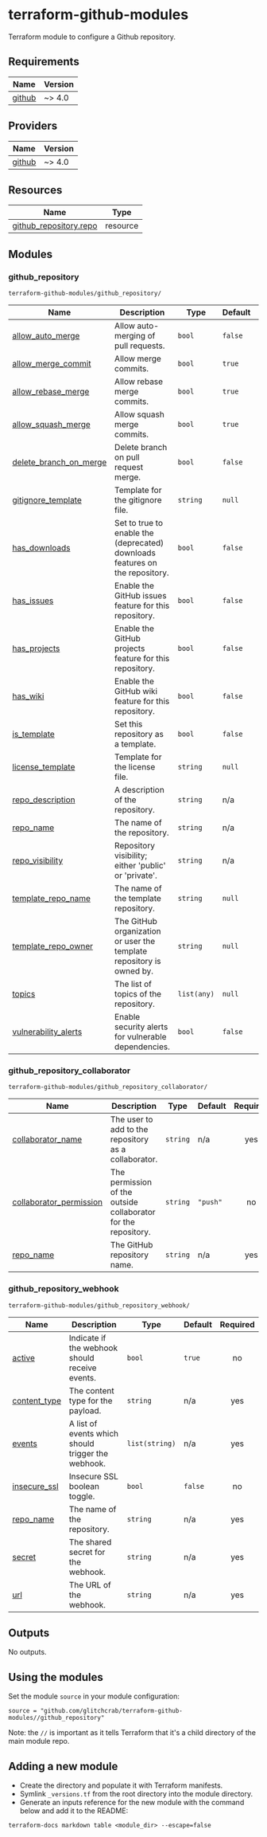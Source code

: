 # terraform-github-modules

Terraform module to configure a Github repository.

## Requirements

| Name | Version |
|------|---------|
| <a name="requirement_github"></a> [github](#requirement_github) | ~> 4.0 |

## Providers

| Name | Version |
|------|---------|
| <a name="provider_github"></a> [github](#provider_github) | ~> 4.0 |

## Resources

| Name | Type |
|------|------|
| [github_repository.repo](https://registry.terraform.io/providers/integrations/github/latest/docs/resources/repository) | resource |

## Modules

### github_repository

`terraform-github-modules/github_repository/`

| Name | Description | Type | Default | Required |
|------|-------------|------|---------|:--------:|
| <a name="input_allow_auto_merge"></a> [allow_auto_merge](#input_allow_auto_merge) | Allow auto-merging of pull requests. | `bool` | `false` | no |
| <a name="input_allow_merge_commit"></a> [allow_merge_commit](#input_allow_merge_commit) | Allow merge commits. | `bool` | `true` | no |
| <a name="input_allow_rebase_merge"></a> [allow_rebase_merge](#input_allow_rebase_merge) | Allow rebase merge commits. | `bool` | `true` | no |
| <a name="input_allow_squash_merge"></a> [allow_squash_merge](#input_allow_squash_merge) | Allow squash merge commits. | `bool` | `true` | no |
| <a name="input_delete_branch_on_merge"></a> [delete_branch_on_merge](#input_delete_branch_on_merge) | Delete branch on pull request merge. | `bool` | `false` | no |
| <a name="input_gitignore_template"></a> [gitignore_template](#input_gitignore_template) | Template for the gitignore file. | `string` | `null` | no |
| <a name="input_has_downloads"></a> [has_downloads](#input_has_downloads) | Set to true to enable the (deprecated) downloads features on the repository. | `bool` | `false` | no |
| <a name="input_has_issues"></a> [has_issues](#input_has_issues) | Enable the GitHub issues feature for this repository. | `bool` | `false` | no |
| <a name="input_has_projects"></a> [has_projects](#input_has_projects) | Enable the GitHub projects feature for this repository. | `bool` | `false` | no |
| <a name="input_has_wiki"></a> [has_wiki](#input_has_wiki) | Enable the GitHub wiki feature for this repository. | `bool` | `false` | no |
| <a name="input_is_template"></a> [is_template](#input_is_template) | Set this repository as a template. | `bool` | `false` | no |
| <a name="input_license_template"></a> [license_template](#input_license_template) | Template for the license file. | `string` | `null` | no |
| <a name="input_repo_description"></a> [repo_description](#input_repo_description) | A description of the repository. | `string` | n/a | yes |
| <a name="input_repo_name"></a> [repo_name](#input_repo_name) | The name of the repository. | `string` | n/a | yes |
| <a name="input_repo_visibility"></a> [repo_visibility](#input_repo_visibility) | Repository visibility; either 'public' or 'private'. | `string` | n/a | yes |
| <a name="input_template_repo_name"></a> [template_repo_name](#input_template_repo_name) | The name of the template repository. | `string` | `null` | no |
| <a name="input_template_repo_owner"></a> [template_repo_owner](#input_template_repo_owner) | The GitHub organization or user the template repository is owned by. | `string` | `null` | no |
| <a name="input_topics"></a> [topics](#input_topics) | The list of topics of the repository. | `list(any)` | `null` | no |
| <a name="input_vulnerability_alerts"></a> [vulnerability_alerts](#input_vulnerability_alerts) | Enable security alerts for vulnerable dependencies. | `bool` | `false` | no |

### github_repository_collaborator

`terraform-github-modules/github_repository_collaborator/`

| Name | Description | Type | Default | Required |
|------|-------------|------|---------|:--------:|
| <a name="input_collaborator_name"></a> [collaborator_name](#input_collaborator_name) | The user to add to the repository as a collaborator. | `string` | n/a | yes |
| <a name="input_collaborator_permission"></a> [collaborator_permission](#input_collaborator_permission) | The permission of the outside collaborator for the repository. | `string` | `"push"` | no |
| <a name="input_repo_name"></a> [repo_name](#input_repo_name) | The GitHub repository name. | `string` | n/a | yes |

### github_repository_webhook

`terraform-github-modules/github_repository_webhook/`

| Name | Description | Type | Default | Required |
|------|-------------|------|---------|:--------:|
| <a name="input_active"></a> [active](#input_active) | Indicate if the webhook should receive events. | `bool` | `true` | no |
| <a name="input_content_type"></a> [content_type](#input_content_type) | The content type for the payload. | `string` | n/a | yes |
| <a name="input_events"></a> [events](#input_events) | A list of events which should trigger the webhook. | `list(string)` | n/a | yes |
| <a name="input_insecure_ssl"></a> [insecure_ssl](#input_insecure_ssl) | Insecure SSL boolean toggle. | `bool` | `false` | no |
| <a name="input_repo_name"></a> [repo_name](#input_repo_name) | The name of the repository. | `string` | n/a | yes |
| <a name="input_secret"></a> [secret](#input_secret) | The shared secret for the webhook. | `string` | n/a | yes |
| <a name="input_url"></a> [url](#input_url) | The URL of the webhook. | `string` | n/a | yes |

## Outputs

No outputs.

## Using the modules

Set the module `source` in your module configuration:

```
source = "github.com/glitchcrab/terraform-github-modules//github_repository"
```

Note: the `//` is important as it tells Terraform that it's a child directory of the main module repo.

## Adding a new module

- Create the directory and populate it with Terraform manifests.
- Symlink `_versions.tf` from the root directory into the module directory.
- Generate an inputs reference for the new module with the command below and add it to the README:
```
terraform-docs markdown table <module_dir> --escape=false
```
